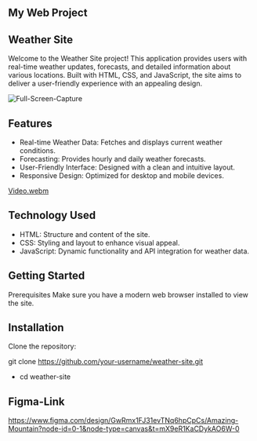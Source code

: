 ## My Web Project

## Weather Site

Welcome to the Weather Site project! This application provides users with real-time weather updates, forecasts, and detailed information about various locations. Built with HTML, CSS, and JavaScript, the site aims to deliver a user-friendly experience with an appealing design.

![Full-Screen-Capture](https://github.com/user-attachments/assets/ebbfceb0-1dcb-48a2-a5e2-a17f8cb1b0da)

## Features
- Real-time Weather Data: Fetches and displays current weather conditions.
- Forecasting: Provides hourly and daily weather forecasts.
- User-Friendly Interface: Designed with a clean and intuitive layout.
- Responsive Design: Optimized for desktop and mobile devices.

[Video.webm](https://github.com/user-attachments/assets/779e411f-8e30-4152-af3f-b6c02b3b3360)

## Technology Used
- HTML: Structure and content of the site.
- CSS: Styling and layout to enhance visual appeal.
- JavaScript: Dynamic functionality and API integration for weather data.

## Getting Started
Prerequisites
Make sure you have a modern web browser installed to view the site.

## Installation
Clone the repository:

git clone https://github.com/your-username/weather-site.git

- cd weather-site

## Figma-Link

https://www.figma.com/design/GwRmx1FJ31evTNq6hpCpCs/Amazing-Mountain?node-id=0-1&node-type=canvas&t=mX9eR1KaCDykAO6W-0
